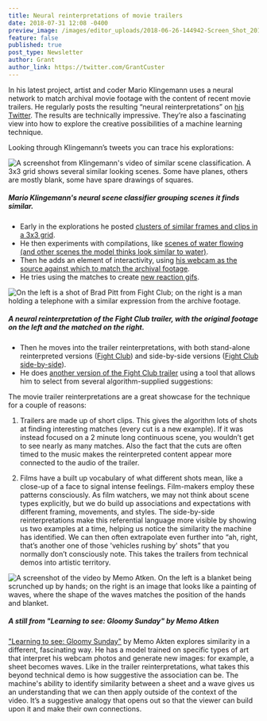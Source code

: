 ```yaml
---
title: Neural reinterpretations of movie trailers
date: 2018-07-31 12:08 -0400
preview_image: /images/editor_uploads/2018-06-26-144942-Screen_Shot_2018_06_25_at_10_46_42_AM.png
feature: false
published: true
post_type: Newsletter
author: Grant
author_link: https://twitter.com/GrantCuster
---
```


In his latest project, artist and coder Mario Klingemann uses a neural network to match archival movie footage with the content of recent movie trailers. He regularly posts the resulting “neural reinterpretations” on [his Twitter](https://twitter.com/quasimondo). The results are technically impressive. They’re also a fascinating view into how to explore the creative possibilities of a machine learning technique.

Looking through Klingemann’s tweets you can trace his explorations:

![A screenshot from Klingemann's video of similar scene classification. A 3x3 grid shows several similar looking scenes. Some have planes, others are mostly blank, some have spare drawings of squares.](/images/editor_uploads/2018-06-26-144731-Screen_Shot_2018_06_25_at_10_45_15_AM.png)

##### Mario Klingemann's neural scene classifier grouping scenes it finds similar.

- Early in the explorations he posted [clusters of similar frames and clips in a 3x3 grid](https://twitter.com/quasimondo/status/1006485457713197056).
- He then experiments with compilations, like [scenes of water flowing (and other scenes the model thinks look similar to water)](https://twitter.com/quasimondo/status/1006570368751099904).
- Then he adds an element of interactivity, using [his webcam as the source against which to match the archival footage](https://twitter.com/quasimondo/status/1006835734223970304).
- He tries using the matches to create [new reaction gifs](https://twitter.com/quasimondo/status/1006996750429761536).

![On the left is a shot of Brad Pitt from Fight Club; on the right is a man holding a telephone with a similar expression from the archive footage.](/images/editor_uploads/2018-06-26-144942-Screen_Shot_2018_06_25_at_10_46_42_AM.png)

##### A neural reinterpretation of the Fight Club trailer, with the original footage on the left and the matched on the right.

- Then he moves into the trailer reinterpretations, with both stand-alone reinterpreted versions ([Fight Club](https://twitter.com/quasimondo/status/1010189455997784065)) and side-by-side versions ([Fight Club side-by-side](https://twitter.com/quasimondo/status/1010191619042238465)).
- He does [another version of the Fight Club trailer](https://twitter.com/quasimondo/status/1010983581475360768) using a tool that allows him to select from several algorithm-supplied suggestions:

The movie trailer reinterpretations are a great showcase for the technique for a couple of reasons:

1. Trailers are made up of short clips. This gives the algorithm lots of shots at finding interesting matches (every cut is a new example). If it was instead focused on a 2 minute long continuous scene, you wouldn’t get to see nearly as many matches. Also the fact that the cuts are often timed to the music makes the reinterpreted content appear more connected to the audio of the trailer.

2. Films have a built up vocabulary of what different shots mean, like a close-up of a face to signal intense feelings. Film-makers employ these patterns consciously. As film watchers, we may not think about scene types explicitly, but we do build up associations and expectations with different framing, movements, and styles. The side-by-side reinterpretations make this referential language more visible by showing us two examples at a time, helping us notice the similarity the machine has identified. We can then often extrapolate even further into “ah, right, that’s another one of those 'vehicles rushing by' shots” that you normally don’t consciously note. This takes the trailers from technical demos into artistic territory.

![A screenshot of the video by Memo Atken. On the left is a blanket being scrunched up by hands; on the right is an image that looks like a painting of waves, where the shape of the waves matches the position of the hands and blanket.](/images/editor_uploads/2018-06-26-145050-Screen_Shot_2018_06_25_at_10_47_09_AM.png)

##### A still from "Learning to see: Gloomy Sunday" by Memo Atken

["Learning to see: Gloomy Sunday"](https://vimeo.com/260612034) by Memo Akten explores similarity in a different, fascinating way. He has a model trained on specific types of art that interpret his webcam photos and generate new images: for example, a sheet becomes waves. Like in the trailer reinterpretations, what takes this beyond technical demo is how suggestive the association can be. The machine's ability to identify similarity between a sheet and a wave gives us an understanding that we can then apply outside of the context of the video. It’s a suggestive analogy that opens out so that the viewer can build upon it and make their own connections.
